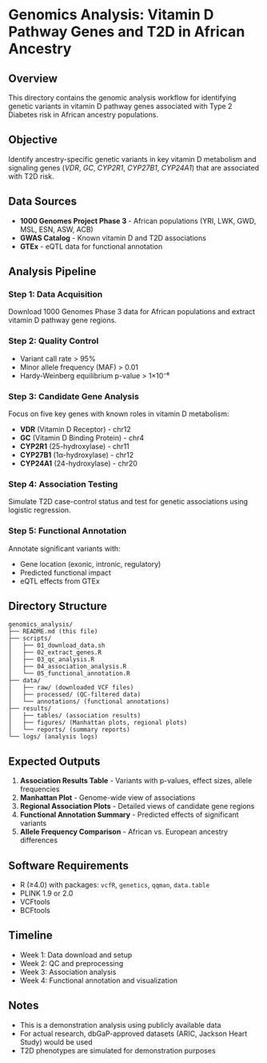 # Genomics Analysis: Vitamin D Pathway Genes and T2D in African Ancestry

## Overview
This directory contains the genomic analysis workflow for identifying genetic variants in vitamin D pathway genes associated with Type 2 Diabetes risk in African ancestry populations.

## Objective
Identify ancestry-specific genetic variants in key vitamin D metabolism and signaling genes (*VDR*, *GC*, *CYP2R1*, *CYP27B1*, *CYP24A1*) that are associated with T2D risk.

## Data Sources
- **1000 Genomes Project Phase 3** - African populations (YRI, LWK, GWD, MSL, ESN, ASW, ACB)
- **GWAS Catalog** - Known vitamin D and T2D associations
- **GTEx** - eQTL data for functional annotation

## Analysis Pipeline

### Step 1: Data Acquisition
Download 1000 Genomes Phase 3 data for African populations and extract vitamin D pathway gene regions.

### Step 2: Quality Control
- Variant call rate > 95%
- Minor allele frequency (MAF) > 0.01
- Hardy-Weinberg equilibrium p-value > 1×10⁻⁶

### Step 3: Candidate Gene Analysis
Focus on five key genes with known roles in vitamin D metabolism:
- **VDR** (Vitamin D Receptor) - chr12
- **GC** (Vitamin D Binding Protein) - chr4
- **CYP2R1** (25-hydroxylase) - chr11
- **CYP27B1** (1α-hydroxylase) - chr12
- **CYP24A1** (24-hydroxylase) - chr20

### Step 4: Association Testing
Simulate T2D case-control status and test for genetic associations using logistic regression.

### Step 5: Functional Annotation
Annotate significant variants with:
- Gene location (exonic, intronic, regulatory)
- Predicted functional impact
- eQTL effects from GTEx

## Directory Structure
```
genomics_analysis/
├── README.md (this file)
├── scripts/
│   ├── 01_download_data.sh
│   ├── 02_extract_genes.R
│   ├── 03_qc_analysis.R
│   ├── 04_association_analysis.R
│   └── 05_functional_annotation.R
├── data/
│   ├── raw/ (downloaded VCF files)
│   ├── processed/ (QC-filtered data)
│   └── annotations/ (functional annotations)
├── results/
│   ├── tables/ (association results)
│   ├── figures/ (Manhattan plots, regional plots)
│   └── reports/ (summary reports)
└── logs/ (analysis logs)
```

## Expected Outputs
1. **Association Results Table** - Variants with p-values, effect sizes, allele frequencies
2. **Manhattan Plot** - Genome-wide view of associations
3. **Regional Association Plots** - Detailed views of candidate gene regions
4. **Functional Annotation Summary** - Predicted effects of significant variants
5. **Allele Frequency Comparison** - African vs. European ancestry differences

## Software Requirements
- R (≥4.0) with packages: `vcfR`, `genetics`, `qqman`, `data.table`
- PLINK 1.9 or 2.0
- VCFtools
- BCFtools

## Timeline
- Week 1: Data download and setup
- Week 2: QC and preprocessing
- Week 3: Association analysis
- Week 4: Functional annotation and visualization

## Notes
- This is a demonstration analysis using publicly available data
- For actual research, dbGaP-approved datasets (ARIC, Jackson Heart Study) would be used
- T2D phenotypes are simulated for demonstration purposes
